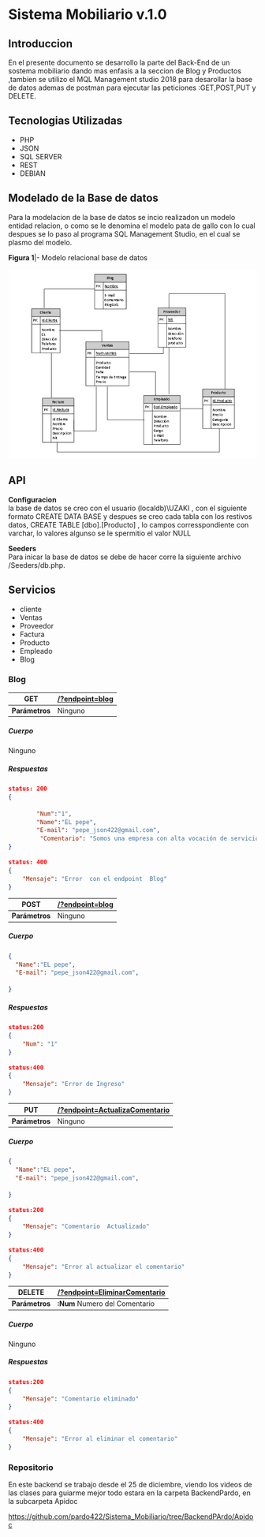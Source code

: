 # Sistema Mobiliario v.1.0
## Introduccion 
En el presente documento  se desarrollo la parte del Back-End de un sostema mobiliario  dando mas enfasis a la seccion de Blog y Productos ,tambien se utilizo el MQL Management studio 2018 para desarollar la base de datos ademas de postman para ejecutar las peticiones :GET,POST,PUT y DELETE.

## Tecnologias Utilizadas

- PHP
- JSON
- SQL SERVER
- REST
- DEBIAN
## Modelado de la Base de datos

Para la modelacion de la base de datos  se incio realizadon un modelo entidad relacion, o como  se le denomina el modelo pata de gallo  con lo cual despues se lo paso  al programa SQL Management Studio, en el cual se plasmo  del modelo.

**Figura 1**|- Modelo relacional base de datos

![modelado de la base de datos](BASE.png)

## API
**Configuracion**\
la base  de datos se creo con el usuario (localdb)\UZAKI , con el siguiente formato  CREATE DATA BASE y despues se creo cada tabla con los restivos datos,  CREATE TABLE [dbo].[Producto] , lo campos corresspondiente con varchar,  lo valores  algunso se  le spermitio el valor NULL 

**Seeders**\
Para inicar la base de datos se debe de hacer corre  la siguiente archivo /Seeders/db.php.

## Servicios ##
- cliente
- Ventas
- Proveedor
- Factura
- Producto
- Empleado 
- Blog

### Blog
| GET            | [/?endpoint=blog](http://localhost/API/?endpoint=blog) |
| -------------- |------------------------------------------------------------ |
| **Parámetros** |Ninguno                                                      |
##### Cuerpo

Ninguno

##### Respuestas
```json
status: 200
{
    
        "Num":"1",
        "Name":"EL pepe",
        "E-mail": "pepe_json422@gmail.com",
         "Comentario": "Somos una empresa con alta vocación de servicio; brindamos un asesoramiento experto a medida "
}
```

```json
status: 400
{
    "Mensaje": "Error  con el endpoint  Blog"
}
```
| POST            | [/?endpoint=blog](http://localhost/API/?endpoint=blog) |
| -------------- |------------------------------------------------------------ |
| **Parámetros** |Ninguno                                                      |
##### Cuerpo

```json
{
  "Name":"EL pepe",
  "E-mail": "pepe_json422@gmail.com",
  
}
```

##### Respuestas
```json
status:200
{
    "Num": "1"
}
```
```json
status:400
{
    "Mensaje": "Error de Ingreso"
}
```
| PUT           | [/?endpoint=ActualizaComentario](http://localhost/API/?endpoint=ActualizarComentario) |
| -------------- |------------------------------------------------------------ |
| **Parámetros** |Ninguno                                                      |
##### Cuerpo

```json
{
  "Name":"EL pepe",
  "E-mail": "pepe_json422@gmail.com",
  
}
```
```json
status:200
{
    "Mensaje": "Comentario  Actualizado"
}
```
```json
status:400
{
    "Mensaje": "Error al actualizar el comentario"
}
```
| DELETE         | [/?endpoint=EliminarComentario](http://localhost/API/?endpoint=EliminarComentario) |
| -------------- | --------------------------------------------------------------------------- |
| **Parámetros** | **:Num** Numero del Comentario
##### Cuerpo

Ninguno

##### Respuestas
```json
status:200
{
    "Mensaje": "Comentario eliminado"
}
```
```json
status:400
{
    "Mensaje": "Error al eliminar el comentario"
}
```

### Repositorio
En este backend se trabajo desde el 25 de diciembre,  viendo los videos de las clases para guiarme mejor  todo estara en la  carpeta BackendPardo, en  la subcarpeta Apidoc


https://github.com/pardo422/Sistema_Mobiliario/tree/BackendPArdo/Apidoc

